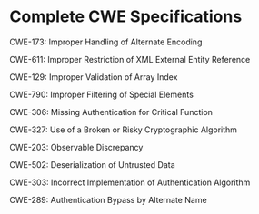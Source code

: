 

# Complete CWE Specifications

CWE-173: Improper Handling of Alternate Encoding

CWE-611: Improper Restriction of XML External Entity Reference

CWE-129: Improper Validation of Array Index

CWE-790: Improper Filtering of Special Elements

CWE-306: Missing Authentication for Critical Function

CWE-327: Use of a Broken or Risky Cryptographic Algorithm

CWE-203: Observable Discrepancy

CWE-502: Deserialization of Untrusted Data

CWE-303: Incorrect Implementation of Authentication Algorithm

CWE-289: Authentication Bypass by Alternate Name